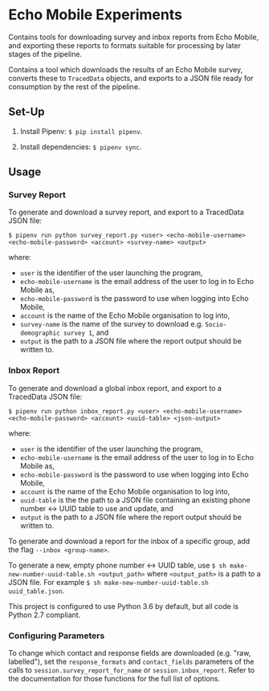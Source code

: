# Echo Mobile Experiments
Contains tools for downloading survey and inbox reports from Echo Mobile, and exporting these reports to formats
suitable for processing by later stages of the pipeline.

Contains a tool which downloads the results of an Echo Mobile survey, converts these to `TracedData` objects, and 
exports to a JSON file ready for consumption by the rest of the pipeline.

## Set-Up
1. Install Pipenv: `$ pip install pipenv`.

1. Install dependencies: `$ pipenv sync`.

## Usage
### Survey Report
To generate and download a survey report, and export to a TracedData JSON file:
```
$ pipenv run python survey_report.py <user> <echo-mobile-username> <echo-mobile-password> <account> <survey-name> <output>
```
where:
- `user` is the identifier of the user launching the program,
- `echo-mobile-username` is the email address of the user to log in to Echo Mobile as,
- `echo-mobile-password` is the password to use when logging into Echo Mobile,
- `account` is the name of the Echo Mobile organisation to log into,
- `survey-name` is the name of the survey to download e.g. `Socio-demographic survey 1`, and
- `output` is the path to a JSON file where the report output should be written to.
    
### Inbox Report
To generate and download a global inbox report, and export to a TracedData JSON file:
```
$ pipenv run python inbox_report.py <user> <echo-mobile-username> <echo-mobile-password> <account> <uuid-table> <json-output>
```
where:
- `user` is the identifier of the user launching the program,
- `echo-mobile-username` is the email address of the user to log in to Echo Mobile as,
- `echo-mobile-password` is the password to use when logging into Echo Mobile,
- `account` is the name of the Echo Mobile organisation to log into,
- `uuid-table` is the the path to a JSON file containing an existing phone number <-> UUID table to use and update, and
- `output` is the path to a JSON file where the report output should be written to.

To generate and download a report for the inbox of a specific group, add the flag `--inbox <group-name>`.

To generate a new, empty phone number <-> UUID table, use
`$ sh make-new-number-uuid-table.sh <output_path>` where `<output_path>` is a path to a JSON file.
For example `$ sh make-new-number-uuid-table.sh uuid_table.json`.
   
This project is configured to use Python 3.6 by default, but all code is Python 2.7 compliant.

### Configuring Parameters
To change which contact and response fields are downloaded (e.g. "raw, labelled"),
set the `response_formats` and `contact_fields` parameters of the calls
to `session.survey_report_for_name` or `session.inbox_report`.
Refer to the documentation for those functions for the full
list of options.
